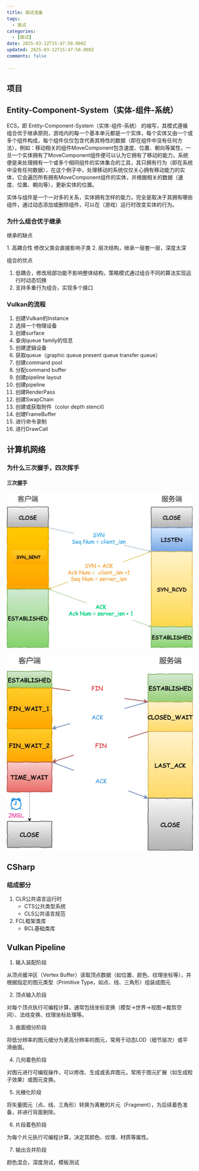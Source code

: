 ```yaml
---
title: 面试准备
tags:
  - 面试
categories:
  - [面试]
date: 2025-03-12T15:47:50.000Z
updated: 2025-03-12T15:47:50.000Z
comments: false

---
```


## 项目

## Entity-Component-System（实体-组件-系统）

ECS，即 Entity-Component-System（实体-组件-系统） 的缩写，其模式遵循组合优于继承原则，游戏内的每一个基本单元都是一个实体，每个实体又由一个或多个组件构成，每个组件仅仅包含代表其特性的数据（即在组件中没有任何方法），例如：移动相关的组件MoveComponent包含速度、位置、朝向等属性，一旦一个实体拥有了MoveComponent组件便可以认为它拥有了移动的能力，系统便是来处理拥有一个或多个相同组件的实体集合的工具，其只拥有行为（即在系统中没有任何数据），在这个例子中，处理移动的系统仅仅关心拥有移动能力的实体，它会遍历所有拥有MoveComponent组件的实体，并根据相关的数据（速度、位置、朝向等），更新实体的位置。

实体与组件是一个一对多的关系，实体拥有怎样的能力，完全是取决于其拥有哪些组件，通过动态添加或删除组件，可以在（游戏）运行时改变实体的行为。

### 为什么组合优于继承

继承的缺点

​1. 高耦合性 修改父类会直接影响子类
2. 层次结构，继承一层套一层，深度太深

组合的优点

1. 低耦合，修改局部功能不影响整体结构，策略模式通过组合不同的算法实现运行时动态切换
2. 支持多重行为组合，实现多个接口

### Vulkan的流程

1. 创建Vulkan的Instance
2. 选择一个物理设备
3. 创建surface
4. 查询queue family的信息
5. 创建逻辑设备
6. 获取queue（graphic queue present queue transfer queue）
7. 创建command pool
8. 分配command buffer
9. 创建pipeline layout
10. 创建pipeline
11. 创建RenderPass
12. 创建SwapChain
13. 创建或获取附件（color depth stencil）
14. 创建FrameBuffer
15. 进行命令录制
16. 进行DrawCall

## 计算机网络

### 为什么三次握手，四次挥手

#### 三次握手

![三次握手](面试准备/三次握手.png)

![四次挥手](面试准备/四次挥手.png)


## CSharp

### 组成部分

1. CLR公共语言运行时
   * CTS公共类型系统
   * CLS公共语言规范
2. FCL框架类库
   * BCL基础类库

## Vulkan Pipeline

1. 输入装配阶段

从顶点缓冲区（Vertex Buffer）读取顶点数据（如位置、颜色、纹理坐标等），并根据指定的图元类型（Primitive Type，如点、线、三角形）组装成图元

2. 顶点输入阶段

对每个顶点执行可编程计算，通常包括坐标变换（模型→世界→视图→裁剪空间）、法线变换、纹理坐标处理等。

3. 曲面细分阶段

将低分辨率的图元细分为更高分辨率的图元，常用于动态LOD（细节层次）或平滑曲面。

4. 几何着色阶段

对图元进行可编程操作，可以修改、生成或丢弃图元，常用于图元扩展（如生成粒子效果）或图元变换。

5. 光栅化阶段

将矢量图元（点、线、三角形）转换为离散的片元（Fragment），为后续着色准备，并进行背面剔除。

6. 片段着色阶段

为每个片元执行可编程计算，决定其颜色、纹理、材质等属性。

7. 输出合并阶段

颜色混合，深度测试，模板测试